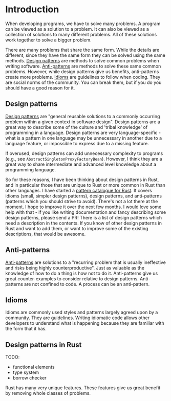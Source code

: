 # Introduction

When developing programs, we have to solve many problems. A program can be viewed as a solution to a problem. It can also be viewed as a collection of solutions to many different problems. All of these solutions work together to solve a bigger problem.

There are many problems that share the same form. While the details are different, since they have the same form they can be solved using the same methods. [Design patterns](#design-patterns) are methods to solve common problems when writing software. [Anti-patterns](#anti-patterns) are methods to solve these same common problems. However, while design patterns give us benefits, anti-patterns create more problems. [Idioms](#idioms) are guidelines to follow when coding. They are social norms of the community. You can break them, but if you do you should have a good reason for it.

## Design patterns

[Design patterns](https://en.wikipedia.org/wiki/Software_design_pattern) are "general reusable solutions to a commonly occurring problem within a given context in software design". Design patterns are a great way to describe some of the culture and 'tribal knowledge' of programming in a language. Design patterns are very language-specific - what is a pattern in one language may be unnecessary in another due to a language feature, or impossible to express due to a missing feature.

If overused, design patterns can add unnecessary complexity to programs (e.g., see `AbstractSingletonProxyFactoryBean`). However, I think they are a great way to share intermediate and advanced level knowledge about a programming language.

So for these reasons, I have been thinking about design patterns in Rust, and in particular those that are unique to Rust or more common in Rust than other languages. I have started a [pattern catalogue for Rust](https://github.com/rust-unofficial/patterns/blob/master/README.md). It covers idioms (small, simpler design patterns), design patterns, and anti-patterns (patterns which you should strive to avoid). There's not a lot there at the moment. I hope to improve it over the next few months. I would love some help with that - if you like writing documentation and fancy describing some design patterns, please send a PR! There is a list of design patterns which need a description in the contents. If you know of other design patterns in Rust and want to add them, or want to improve some of the existing descriptions, that would be awesome.

## Anti-patterns

[Anti-patterns](https://en.wikipedia.org/wiki/Anti-pattern) are solutions to a "recurring problem that is usually ineffective and risks being highly counterproductive". Just as valuable as the knowledge of how to do a thing is how not to do it. Anti-patterns give us great counter-examples to consider relative to design patterns. Anti-patterns are not confined to code. A process can be an anti-pattern.

## Idioms

Idioms are commonly used styles and patterns largely agreed upon by a community. They are guidelines. Writing idiomatic code allows other developers to understand what is happening because they are familiar with the form that it has.

## Design patterns in Rust

TODO:

- functional elements
- type system
- borrow checker

Rust has many very unique features. These features give us great benefit by removing whole classes of problems.
